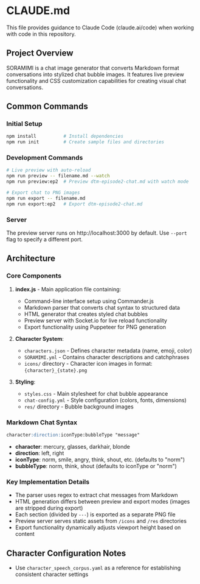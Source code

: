 # CLAUDE.md

This file provides guidance to Claude Code (claude.ai/code) when working with code in this repository.

## Project Overview

SORAMIMI is a chat image generator that converts Markdown format conversations into stylized chat bubble images. It features live preview functionality and CSS customization capabilities for creating visual chat conversations.

## Common Commands

### Initial Setup
```bash
npm install          # Install dependencies
npm run init         # Create sample files and directories
```

### Development Commands
```bash
# Live preview with auto-reload
npm run preview -- filename.md --watch
npm run preview:ep2  # Preview dtm-episode2-chat.md with watch mode

# Export chat to PNG images
npm run export -- filename.md  
npm run export:ep2   # Export dtm-episode2-chat.md
```

### Server
The preview server runs on http://localhost:3000 by default. Use `--port` flag to specify a different port.

## Architecture

### Core Components

1. **index.js** - Main application file containing:
   - Command-line interface setup using Commander.js
   - Markdown parser that converts chat syntax to structured data
   - HTML generator that creates styled chat bubbles
   - Preview server with Socket.io for live reload functionality
   - Export functionality using Puppeteer for PNG generation

2. **Character System**:
   - `characters.json` - Defines character metadata (name, emoji, color)
   - `SORAMIMI.yml` - Contains character descriptions and catchphrases
   - `icons/` directory - Character icon images in format: `{character}_{state}.png`

3. **Styling**:
   - `styles.css` - Main stylesheet for chat bubble appearance
   - `chat-config.yml` - Style configuration (colors, fonts, dimensions)
   - `res/` directory - Bubble background images

### Markdown Chat Syntax

```markdown
character:direction:iconType:bubbleType "message"
```

- **character**: mercury, glasses, darkhair, blonde
- **direction**: left, right
- **iconType**: norm, smile, angry, think, shout, etc. (defaults to "norm")
- **bubbleType**: norm, think, shout (defaults to iconType or "norm")

### Key Implementation Details

- The parser uses regex to extract chat messages from Markdown
- HTML generation differs between preview and export modes (images are stripped during export)
- Each section (divided by `---`) is exported as a separate PNG file
- Preview server serves static assets from `/icons` and `/res` directories
- Export functionality dynamically adjusts viewport height based on content

## Character Configuration Notes

- Use `character_speech_corpus.yaml` as a reference for establishing consistent character settings